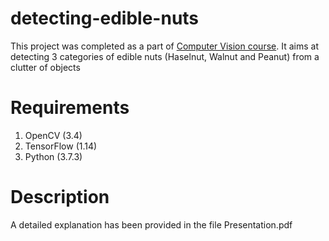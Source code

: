 # detecting-edible-nuts
This project was completed as a part of [Computer Vision course](https://eva2.inf.h-brs.de/studium/curriculum/2017/matrix/mas/455/en/). It aims at detecting 3 categories of edible nuts (Haselnut, Walnut and Peanut) from a clutter of objects 

# Requirements
1. OpenCV (3.4)
2. TensorFlow (1.14) 
3. Python (3.7.3)

# Description

A detailed explanation has been provided in the file Presentation.pdf  
